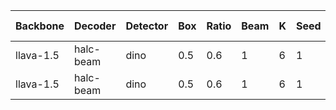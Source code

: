 | Backbone | Decoder | Detector | Box | Ratio | Beam | K | Seed | SPICE | METEOR | CIDEr | CHAIRs | CHAIRi | BLEU | Log CIDEr |  Num of Samples | Max Tokens |
|---------|---------|---------|---------|-----------|-----------|----------|------------|-------|--------|-------|-------|-------|--------|--------|--------|--------|
| llava-1.5 | halc-beam | dino | 0.5 | 0.6 | 1 | 6 | 1 | 16.7 | 21.2 | 4.6 | 16.4 | 8.0 | 0.163 | 13.77 | 64 | 500 |
| llava-1.5 | halc-beam | dino | 0.5 | 0.6 | 1 | 6 | 1 | 16.7 | 21.2 | 4.6 | 16.4 | 8.0 | 0.163 | 13.77 | 64 | 500 |
